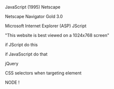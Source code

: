 

JavaScript (1995)
Netscape

Netscape Navigator Gold 3.0


Microsoft Internet Explorer (ASP)
JScript

"This website is best viewed on a 1024x768 screen"

if JScript do this

if JavaSscript do that

jQuery

CSS selectors when targeting element



NODE !
